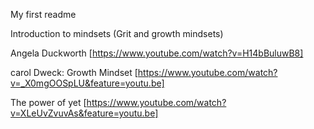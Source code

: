 My first readme

Introduction to mindsets (Grit and growth mindsets)

Angela Duckworth [https://www.youtube.com/watch?v=H14bBuluwB8]

carol Dweck: Growth Mindset [https://www.youtube.com/watch?v=_X0mgOOSpLU&feature=youtu.be]

The power of yet [https://www.youtube.com/watch?v=XLeUvZvuvAs&feature=youtu.be]
